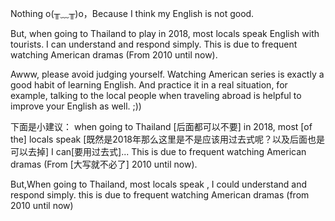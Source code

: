 Nothing o(╥﹏╥)o，Because I think my English is not good.

But, when going to Thailand to play in 2018, most locals speak English with tourists. I can understand and respond simply. This is due to frequent watching American dramas (From 2010 until now).



Awww, please avoid judging yourself. Watching American series is exactly a good habit of learning English. And practice it in a real situation, for example, talking to the local people when traveling abroad is helpful to improve your English as well. ;))

下面是小建议：
when going to Thailand [后面都可以不要] in 2018, most [of the] locals speak [既然是2018年那么这里是不是应该用过去式呢？以及后面也是可以去掉]
I can[要用过去式]...
This is due to frequent watching American dramas (From [大写就不必了] 2010 until now).

But,When going to Thailand, most locals speak , I could understand and respond simply. this is due to frequent watching American dramas (from 2010 until now)

